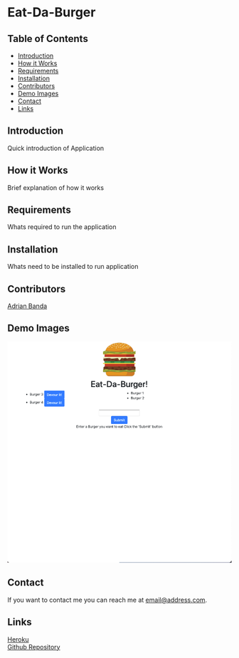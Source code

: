 # Eat-Da-Burger

## Table of Contents
* [Introduction](#introduction) 
* [How it Works](#how-it-works)
* [Requirements](#requirements)
* [Installation](#installation)
* [Contributors](#contributors)
* [Demo Images](#demo-images)
* [Contact](#contact)
* [Links](#links)

## Introduction
Quick introduction of Application

## How it Works
Brief explanation of how it works

## Requirements
Whats required to run the application

## Installation
Whats need to be installed to run application

## Contributors
[Adrian Banda](https://github.com/banda-adrian) 

## Demo Images

![screenshot](/public/assets/images/index.png) 

## Contact
If you want to contact me you can reach me at email@address.com.

## Links
[Heroku](link)  
[Github Repository](https://github.com/banda-adrian/Eat-Da-Burger.git)